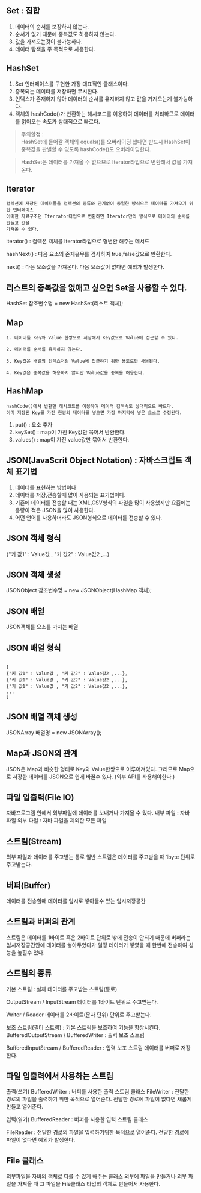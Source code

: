 ## Set : 집합
1. 데이터의 순서를 보장하지 않는다.
2. 순서가 없기 때문에 중복값도 허용하지 않는다.
3. 값을 가져오는것이 불가능하다.
4. 데이터 탐색을 주 목적으로 사용한다.

## HashSet
1. Set 인터페이스를 구현한 가장 대표적인 클래스이다.
2. 중복되는 데이터를 저장하면 무시한다.
3. 인덱스가 존재하지 않아 데이터의 순서를 유지하지 않고 값을 가져오는게 불가능하다.
4. 객체의 hashCode()가 반환하는 해시코드를 이용하여 데이터를 처리하므로
   데이터를 읽어오는 속도가 상대적으로 빠르다.

>주의할점 : <br />
HashSet에 들어갈 객체의 equals()를 오버라이딩 했다면 반드시 HashSet이 중복값을 판별할 수 있도록 hashCode()도 오버라이딩한다.

>HashSet은 데이터를 가져올 수 없으므로 Iterator타입으로 변환해서 값을 가져온다.

## Iterator
	컬렉션에 저장된 데이터들을 컬렉션의 종류와 관계없이 동일한 방식으로 데이터를 가져오기 위한 인터페이스
	어떠한 자료구조던 Iterrator타입으로 변환하면 Iterator만의 방식으로 데이터의 순서를 만들고 값을
	가져올 수 있다.

iterator() : 컬렉션 객체를 Iterator타입으로 형변환 해주는 메서드

hashNext() : 다음 요소의 존재유무를 검사하여 true,false값으로 반환한다.

next() : 다음 요소값을 가져온다. 다음 요소값이 없다면 예외가 발생한다.

## 리스트의 중복값을 없애고 싶으면 Set을 사용할 수 있다.
HashSet 참조변수명 = new HashSet(리스트 객체);

## Map
	1. 데이터를 Key와 Value 한쌍으로 저장해서 Key값으로 Value에 접근할 수 있다.
	
	2. 데이터를 순서를 유지하지 않는다.

	3. Key값은 배열의 인덱스처럼 Value에 접근하기 위한 용도로만 사용된다.

	4. Key값은 중복값을 허용하지 않지만 Value값을 중복을 허용한다.

## HashMap
	hashCode()에서 반환한 해시코드를 이용하여 데이터 검색속도 상대적으로 빠르다.
	이미 저장된 Key를 가진 한쌍의 데이터를 넣으면 가장 마지막에 넣은 요소로 수정된다.

1. put() : 요소 추가
2. keySet() : map이 가진 Key값만 묶어서 반환한다.
3. values() : map이 가진 value값만 묶어서 반환한다.

## JSON(JavaScrit Object Notation) : 자바스크립트 객체 표기법
1. 데이터를 표현하는 방법이다
2. 데이터를 저장,전송할때 많이 사용되는 표기법이다.
3. 기존에 데이터를 전송할 때는 XML,CSV형식의 파일을 많이 사용했지만 요즘에는 용량이 적은 JSON을 많이 사용한다.
4. 어떤 언어를 사용하더라도 JSON형식으로 데이터를 전송할 수 있다.

## JSON 객체 형식
{"키 값1" : Value값 , "키 값2" : Value값2 ,...}

## JSON 객체 생성
JSONObject 참조변수명 = new JSONObject(HashMap 객체);

## JSON 배열
JSON객체를 요소를 가지는 배열

## JSON 배열 형식
<pre><code>
[
{"키 값1" : Value값 , "키 값2" : Value값2 ,...},
{"키 값1" : Value값 , "키 값2" : Value값2 ,...},
{"키 값1" : Value값 , "키 값2" : Value값2 ,...},
...
]
</code></pre>
## JSON 배열 객체 생성
JSONArray 배열명 = new JSONArray();

## Map과 JSON의 관계
JSON은 Map과 비슷한 형태로 Key와 Value한쌍으로 이루어져있다.
그러므로 Map으로 저장한 데이터를 JSON으로 쉽게 바꿀수 있다.
(외부 API를 사용해야한다.)

## 파일 입출력(File IO)
자바프로그램 안에서 외부파일에 데이터를 보내거나 가져올 수 있다.
내부 파일 : 자바 파일 
외부 파일 : 자바 파일을 제외한 모든 파일

## 스트림(Stream)
외부 파일과 데이터를 주고받는 통로
일반 스트림은 데이터를 주고받을 때 1byte 단위로 주고받는다.

## 버퍼(Buffer)
데이터를 전송할때 데이터를 임시로 쌓아둘수 있는 임시저장공간

## 스트림과 버퍼의 관계
스트림은 데이터를 1바이트 혹은 2바이트 단위로 밖에 전송이 안되기 때문에
버퍼라는 임시저장공간안에 데이터를 쌓아두었다가 일정 데이터가 쌓였을 때 한번에 전송하여
성능을 높힐수 있다.

## 스트림의 종류
기본 스트림 : 실제 데이터를 주고받는 스트림(통로)

OutputStream / InputStream
데이터를 1바이트 단위로 주고받는다.

Writer / Reader
데이터를 2바이트(문자 단위) 단위로 주고받는다.

보조 스트림(필터 스트림) : 기본 스트림을 보조하여 기능을 향상시킨다.
BufferedOutputStream / BufferedWriter : 출력 보조 스트림

BufferedInputStream / BufferedReader : 입력 보조 스트림
데이터를 버퍼로 저장한다.

## 파일 입출력에서 사용하는 스트림
출력(쓰기)
BufferedWriter : 버퍼를 사용한 출력 스트림 클래스
FileWriter : 전달한 경로의 파일을 출력하기 위한 목적으로 열어준다. 전달한 경로에 파일이
	     없다면 새롭게 만들고 열어준다.

입력(읽기)
BufferedReader : 버퍼를 사용한 입력 스트림 클래스

FileReader : 전달한 경로의 파일을 입력하기위한 목적으로 열어준다. 전달한 경로에 파일이
	     없다면 예외가 발생한다.

## File 클래스
외부파일을 자바의 객체로 다룰 수 있게 해주는 클래스
외부에 파일을 만들거나 외부 파일을 가져올 때 그 파일을 File클래스 타입의 객체로 만들어서 사용한다.

